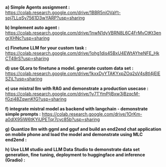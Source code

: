 **a) Simple Agents assignment :** https://colab.research.google.com/drive/1BBR5niOVaYt-spj7LLqSy7561D3wYARP?usp=sharing

**b) Implement auto agent :** https://colab.research.google.com/drive/1nwN1dyVBRN8L6C4FrMvCtKt3engrXHNc?usp=sharing

**c) Finetune LLM for your custom task :** https://colab.research.google.com/drive/1ohg1dis45BxU4EWtAYheNFE_HkCT49rS?usp=sharing

**d) use QLora to finetune a model. generate custom data set :** https://colab.research.google.com/drive/1kxxDyYTAKYxpZOq2sV4s8tl4jElESZjL?usp=sharing

**e) use mistral llm with RAG and demonstrate a production usecase :** https://colab.research.google.com/drive/1y7TYmPIjBxw3jBzqcM-fGzj48ZqwnKfG?usp=sharing

**f) integrate mistral model as backend with langchain - demonstrate simple prompts :** https://colab.research.google.com/drive/1OrKm-a0dlX95IW6tKYiUPETqr7cyc85b?usp=sharing

**g) Quantize llm with ggml and gguf and build an end2end chat application on mobile phone and load the model and demonstrate using MLC end2end :**

**h) Use LLM studio and LLM Data Studio to demonstrate data set generation, fine tuning, deployment to huggingface and inference (Gradio) :**
